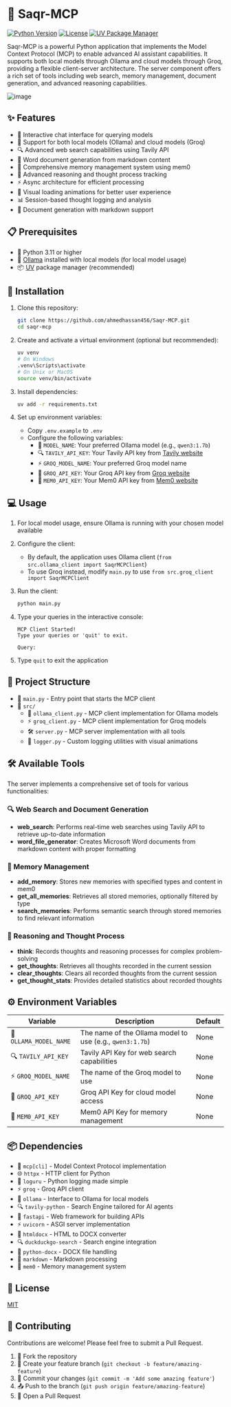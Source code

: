 # 🦅 Saqr-MCP

[![Python Version](https://img.shields.io/badge/python-3.11%2B-blue)](https://www.python.org/downloads/)
[![License](https://img.shields.io/badge/license-MIT-green)](LICENSE)
[![UV Package Manager](https://img.shields.io/badge/package%20manager-UV-orange)](https://github.com/astral-sh/uv)

Saqr-MCP is a powerful Python application that implements the Model Context Protocol (MCP) to enable advanced AI assistant capabilities. It supports both local models through Ollama and cloud models through Groq, providing a flexible client-server architecture. The server component offers a rich set of tools including web search, memory management, document generation, and advanced reasoning capabilities.

![image](https://github.com/user-attachments/assets/2ee374a5-8b63-4f5a-b7fd-5bdae3a05e37)

## ✨ Features

- 🤖 Interactive chat interface for querying models
- 🔄 Support for both local models (Ollama) and cloud models (Groq)
- 🔍 Advanced web search capabilities using Tavily API
- 📝 Word document generation from markdown content
- 🧠 Comprehensive memory management system using mem0
- 💭 Advanced reasoning and thought process tracking
- ⚡ Async architecture for efficient processing
- 🎨 Visual loading animations for better user experience
- 📊 Session-based thought logging and analysis
- 📄 Document generation with markdown support

## 📋 Prerequisites

- 🐍 Python 3.11 or higher
- 🦙 [Ollama](https://ollama.ai/) installed with local models (for local model usage)
- 📦 [UV](https://github.com/astral-sh/uv) package manager (recommended)

## 🚀 Installation

1. Clone this repository:

   ```bash
   git clone https://github.com/ahmedhassan456/Saqr-MCP.git
   cd saqr-mcp
   ```

2. Create and activate a virtual environment (optional but recommended):

   ```bash
   uv venv
   # On Windows
   .venv\Scripts\activate
   # On Unix or MacOS
   source venv/bin/activate
   ```

3. Install dependencies:

   ```bash
   uv add -r requirements.txt
   ```

4. Set up environment variables:
   - Copy `.env.example` to `.env`
   - Configure the following variables:
     - 🔑 `MODEL_NAME`: Your preferred Ollama model (e.g., `qwen3:1.7b`)
     - 🔍 `TAVILY_API_KEY`: Your Tavily API key from [Tavily website](https://app.tavily.com/home)
     - ⚡ `GROQ_MODEL_NAME`: Your preferred Groq model name
     - 🔐 `GROQ_API_KEY`: Your Groq API key from [Groq website](https://console.groq.com/)
     - 🧠 `MEM0_API_KEY`: Your Mem0 API key from [Mem0 website](https://mem0.ai/)

## 💻 Usage

1. For local model usage, ensure Ollama is running with your chosen model available

2. Configure the client:
   - By default, the application uses Ollama client (`from src.ollama_client import SaqrMCPClient`)
   - To use Groq instead, modify `main.py` to use `from src.groq_client import SaqrMCPClient`

3. Run the client:

   ```bash
   python main.py
   ```

4. Type your queries in the interactive console:

   ```
   MCP Client Started!
   Type your queries or 'quit' to exit.

   Query:
   ```

5. Type `quit` to exit the application

## 📁 Project Structure

- 📄 `main.py` - Entry point that starts the MCP client
- 📂 `src/`
  - 🔄 `ollama_client.py` - MCP client implementation for Ollama models
  - ⚡ `groq_client.py` - MCP client implementation for Groq models
  - 🛠️ `server.py` - MCP server implementation with all tools
  - 📝 `logger.py` - Custom logging utilities with visual animations

## 🛠️ Available Tools

The server implements a comprehensive set of tools for various functionalities:

### 🔍 Web Search and Document Generation
- **web_search**: Performs real-time web searches using Tavily API to retrieve up-to-date information
- **word_file_generator**: Creates Microsoft Word documents from markdown content with proper formatting

### 🧠 Memory Management
- **add_memory**: Stores new memories with specified types and content in mem0
- **get_all_memories**: Retrieves all stored memories, optionally filtered by type
- **search_memories**: Performs semantic search through stored memories to find relevant information

### 💭 Reasoning and Thought Process
- **think**: Records thoughts and reasoning processes for complex problem-solving
- **get_thoughts**: Retrieves all thoughts recorded in the current session
- **clear_thoughts**: Clears all recorded thoughts from the current session
- **get_thought_stats**: Provides detailed statistics about recorded thoughts

## ⚙️ Environment Variables

| Variable | Description | Default |
|----------|-------------|---------|
| 🔑 `OLLAMA_MODEL_NAME` | The name of the Ollama model to use (e.g., `qwen3:1.7b`) | None |
| 🔍 `TAVILY_API_KEY` | Tavily API Key for web search capabilities | None |
| ⚡ `GROQ_MODEL_NAME` | The name of the Groq model to use | None |
| 🔐 `GROQ_API_KEY` | Groq API Key for cloud model access | None |
| 🧠 `MEM0_API_KEY` | Mem0 API Key for memory management | None |

## 📦 Dependencies

- 🔄 `mcp[cli]` - Model Context Protocol implementation
- 🌐 `httpx` - HTTP client for Python
- 📝 `loguru` - Python logging made simple
- ⚡ `groq` - Groq API client
- 🦙 `ollama` - Interface to Ollama for local models
- 🔍 `tavily-python` - Search Engine tailored for AI agents
- 🚀 `fastapi` - Web framework for building APIs
- ⚡ `uvicorn` - ASGI server implementation
- 📄 `htmldocx` - HTML to DOCX converter
- 🔍 `duckduckgo-search` - Search engine integration
- 📄 `python-docx` - DOCX file handling
- 📝 `markdown` - Markdown processing
- 🧠 `mem0` - Memory management system

## 📄 License

[MIT](LICENSE)

## 🤝 Contributing

Contributions are welcome! Please feel free to submit a Pull Request.

1. 🍴 Fork the repository
2. 🌿 Create your feature branch (`git checkout -b feature/amazing-feature`)
3. 💾 Commit your changes (`git commit -m 'Add some amazing feature'`)
4. 📤 Push to the branch (`git push origin feature/amazing-feature`)
5. 🔄 Open a Pull Request
